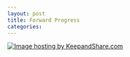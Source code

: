 ```yaml
---
layout: post
title: Forward Progress
categories:
---
```


<a href="https://www.keepandshare.com/photo/viewphoto.php?u=5a7601477458764a&sz=sb&i=183130" target="_blank" title="Click to open a larger image"><img src="https://www.keepandshare.com/userpics/d/_/n/_/d/2021-07/st/screen_shot_2021_07_16_at_8.46.17_pm-83719841.jpg?ts=1626493666" border="0" alt="Image hosting by KeepandShare.com" /></a>